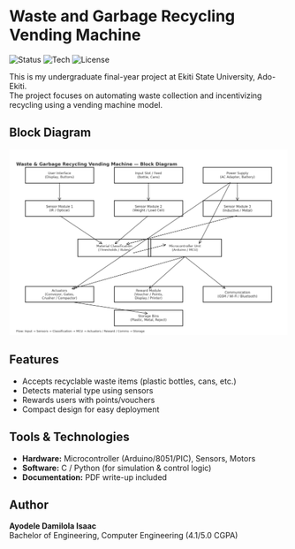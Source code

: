 # Waste and Garbage Recycling Vending Machine  
![Status](https://img.shields.io/badge/Project-Completed-brightgreen)
![Tech](https://img.shields.io/badge/Tech-Arduino%20%7C%20C%20%7C%20Sensors-blue)
![License](https://img.shields.io/badge/License-MIT-lightgrey)

This is my undergraduate final-year project at Ekiti State University, Ado-Ekiti.  
The project focuses on automating waste collection and incentivizing recycling using a vending machine model.  

## Block Diagram
![Block Diagram](recycling_vending_machine_block_diagram_v2.png)

## Features
- Accepts recyclable waste items (plastic bottles, cans, etc.)
- Detects material type using sensors
- Rewards users with points/vouchers
- Compact design for easy deployment

## Tools & Technologies
- **Hardware:** Microcontroller (Arduino/8051/PIC), Sensors, Motors  
- **Software:** C / Python (for simulation & control logic)  
- **Documentation:** PDF write-up included  

## Author
**Ayodele Damilola Isaac**  
Bachelor of Engineering, Computer Engineering (4.1/5.0 CGPA)
